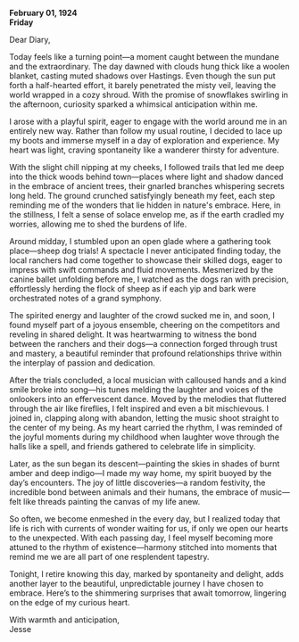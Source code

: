 
**February 01, 1924**  
**Friday**  

Dear Diary,

Today feels like a turning point—a moment caught between the mundane and the extraordinary. The day dawned with clouds hung thick like a woolen blanket, casting muted shadows over Hastings. Even though the sun put forth a half-hearted effort, it barely penetrated the misty veil, leaving the world wrapped in a cozy shroud. With the promise of snowflakes swirling in the afternoon, curiosity sparked a whimsical anticipation within me.

I arose with a playful spirit, eager to engage with the world around me in an entirely new way. Rather than follow my usual routine, I decided to lace up my boots and immerse myself in a day of exploration and experience. My heart was light, craving spontaneity like a wanderer thirsty for adventure.

With the slight chill nipping at my cheeks, I followed trails that led me deep into the thick woods behind town—places where light and shadow danced in the embrace of ancient trees, their gnarled branches whispering secrets long held. The ground crunched satisfyingly beneath my feet, each step reminding me of the wonders that lie hidden in nature's embrace. Here, in the stillness, I felt a sense of solace envelop me, as if the earth cradled my worries, allowing me to shed the burdens of life.

Around midday, I stumbled upon an open glade where a gathering took place—sheep dog trials! A spectacle I never anticipated finding today, the local ranchers had come together to showcase their skilled dogs, eager to impress with swift commands and fluid movements. Mesmerized by the canine ballet unfolding before me, I watched as the dogs ran with precision, effortlessly herding the flock of sheep as if each yip and bark were orchestrated notes of a grand symphony.

The spirited energy and laughter of the crowd sucked me in, and soon, I found myself part of a joyous ensemble, cheering on the competitors and reveling in shared delight. It was heartwarming to witness the bond between the ranchers and their dogs—a connection forged through trust and mastery, a beautiful reminder that profound relationships thrive within the interplay of passion and dedication.

After the trials concluded, a local musician with calloused hands and a kind smile broke into song—his tunes melding the laughter and voices of the onlookers into an effervescent dance. Moved by the melodies that fluttered through the air like fireflies, I felt inspired and even a bit mischievous. I joined in, clapping along with abandon, letting the music shoot straight to the center of my being. As my heart carried the rhythm, I was reminded of the joyful moments during my childhood when laughter wove through the halls like a spell, and friends gathered to celebrate life in simplicity.

Later, as the sun began its descent—painting the skies in shades of burnt amber and deep indigo—I made my way home, my spirit buoyed by the day’s encounters. The joy of little discoveries—a random festivity, the incredible bond between animals and their humans, the embrace of music—felt like threads painting the canvas of my life anew. 

So often, we become enmeshed in the every day, but I realized today that life is rich with currents of wonder waiting for us, if only we open our hearts to the unexpected. With each passing day, I feel myself becoming more attuned to the rhythm of existence—harmony stitched into moments that remind me we are all part of one resplendent tapestry.

Tonight, I retire knowing this day, marked by spontaneity and delight, adds another layer to the beautiful, unpredictable journey I have chosen to embrace. Here’s to the shimmering surprises that await tomorrow, lingering on the edge of my curious heart.

With warmth and anticipation,  
Jesse
